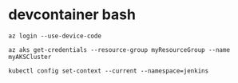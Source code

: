 # devcontainer bash


`az login --use-device-code`

`az aks get-credentials --resource-group myResourceGroup --name myAKSCluster`

`kubectl config set-context --current --namespace=jenkins`
